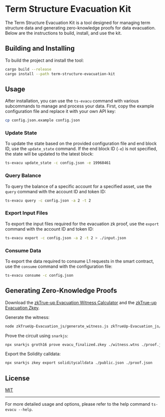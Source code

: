 # Term Structure Evacuation Kit

The Term Structure Evacuation Kit is a tool designed for managing term structure data and generating zero-knowledge proofs for data evacuation. Below are the instructions to build, install, and use the kit.

## Building and Installing

To build the project and install the tool:

```bash
cargo build --release
cargo install --path term-structure-evacuation-kit
```

## Usage

After installation, you can use the `ts-evacu` command with various subcommands to manage and process your data. First, copy the example configuration file and replace it with your own API key:

```bash
cp config.json.example config.json
```

### Update State

To update the state based on the provided configuration file and end block ID, use the `update_state` command. If the end block ID (`-e`) is not specified, the state will be updated to the latest block:

```bash
ts-evacu update_state -c config.json -e 19968461
```

### Query Balance

To query the balance of a specific account for a specified asset, use the `query` command with the account ID and token ID:

```bash
ts-evacu query -c config.json -a 2 -t 2
```

### Export Input Files

To export the input files required for the evacuation zk proof, use the `export` command with the account ID and token ID:

```bash
ts-evacu export -c config.json -a 2 -t 2 > ./input.json
```

### Consume Data

To export the data required to consume L1 requests in the smart contract, use the `consume` command with the configuration file:

```bash
ts-evacu consume -c config.json
```

## Generating Zero-Knowledge Proofs

Download the [zkTrue-up Evacuation Witness Calculator](https://storage.googleapis.com/trusted-setup.v1.zktrue-up.ts.finance/zkTrue-up%20Evacuation%20Witness%20Calculator.zip) and the [zkTrue-up Evacuation Zkey](https://storage.googleapis.com/trusted-setup.v1.zktrue-up.ts.finance/evacu_finalized.zkey).

Generate the witness:

```bash
node zkTrueUp-Evacuation_js/generate_witness.js zkTrueUp-Evacuation_js/zkTrueUp-Evacuation.wasm ./input.json ./witness.wtns
```

Prove the circuit using `snarkjs`:

```bash
npx snarkjs groth16 prove evacu_finalized.zkey ./witness.wtns ./proof.json ./public.json
```

Export the Solidity calldata:

```bash
npx snarkjs zkey export soliditycalldata ./public.json ./proof.json
```

## License

[MIT](LICENSE)

---

For more detailed usage and options, please refer to the help command `ts-evacu --help`.